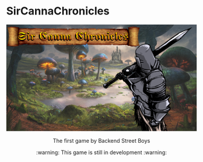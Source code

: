 # SirCannaChronicles

<p align="center">
  <img src="https://github.com/Daebore/Images/blob/main/Foto%20Canna/wallpaperflare.com_wallpaper.png?raw=true" width="830"/>
</p>

<p align="center">
  The first game by Backend Street Boys
</p>
<p align="center">
  :warning: This game is still in development :warning:
</p>
